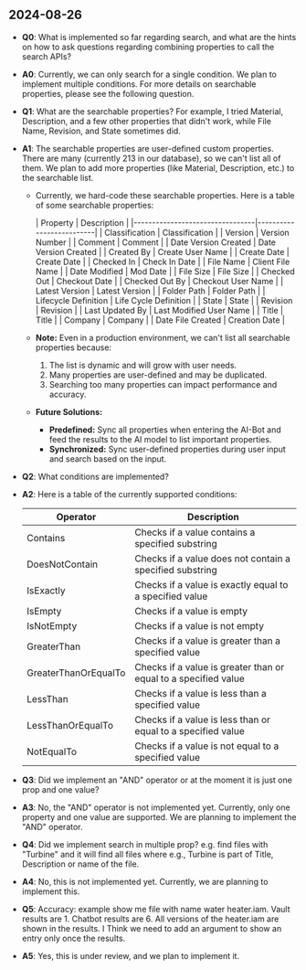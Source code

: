 ## 2024-08-26
- **Q0**: What is implemented so far regarding search, and what are the hints on how to ask questions regarding
  combining properties to call the search APIs?
- **A0**: Currently, we can only search for a single condition. We plan to implement multiple conditions. For more
  details on searchable properties, please see the following question.

- **Q1**: What are the searchable properties? For example, I tried Material, Description, and a few other properties
  that didn't work, while File Name, Revision, and State sometimes did.
- **A1**: The searchable properties are user-defined custom properties. There are many (currently 213 in our database),
  so we can't list all of them. We plan to add more properties (like Material, Description, etc.) to the searchable
  list.

    - Currently, we hard-code these searchable properties. Here is a table of some searchable properties:

      | Property                        | Description              |
            |---------------------------------|--------------------------|
      | Classification                  | Classification           |
      | Version                         | Version Number           |
      | Comment                         | Comment                  |
      | Date Version Created            | Date Version Created     |
      | Created By                      | Create User Name         |
      | Create Date                     | Create Date              |
      | Checked In                      | Check In Date            |
      | File Name                       | Client File Name         |
      | Date Modified                   | Mod Date                 |
      | File Size                       | File Size                |
      | Checked Out                     | Checkout Date            |
      | Checked Out By                  | Checkout User Name       |
      | Latest Version                  | Latest Version           |
      | Folder Path                     | Folder Path              |
      | Lifecycle Definition            | Life Cycle Definition    |
      | State                           | State                    |
      | Revision                        | Revision                 |
      | Last Updated By                 | Last Modified User Name  |
      | Title                           | Title                    |
      | Company                         | Company                  |
      | Date File Created               | Creation Date            |

    - **Note:** Even in a production environment, we can't list all searchable properties because:
        1. The list is dynamic and will grow with user needs.
        2. Many properties are user-defined and may be duplicated.
        3. Searching too many properties can impact performance and accuracy.

    - **Future Solutions:**
        - **Predefined:** Sync all properties when entering the AI-Bot and feed the results to the AI model to list
          important properties.
        - **Synchronized:** Sync user-defined properties during user input and search based on the input.


- **Q2**: What conditions are implemented?
- **A2**: Here is a table of the currently supported conditions:

  | Operator             | Description                                                     |
    |----------------------|-----------------------------------------------------------------|
  | Contains             | Checks if a value contains a specified substring                |
  | DoesNotContain       | Checks if a value does not contain a specified substring        |
  | IsExactly            | Checks if a value is exactly equal to a specified value         |
  | IsEmpty              | Checks if a value is empty                                      |
  | IsNotEmpty           | Checks if a value is not empty                                  |
  | GreaterThan          | Checks if a value is greater than a specified value             |
  | GreaterThanOrEqualTo | Checks if a value is greater than or equal to a specified value |
  | LessThan             | Checks if a value is less than a specified value                |
  | LessThanOrEqualTo    | Checks if a value is less than or equal to a specified value    |
  | NotEqualTo           | Checks if a value is not equal to a specified value             |

- **Q3**: Did we implement an "AND" operator or at the moment it is just one prop and one value?
- **A3**: No, the "AND" operator is not implemented yet. Currently, only one property and one value are supported. We
  are planning to implement the "AND" operator.


- **Q4**: Did we implement search in multiple prop? e.g. find files with "Turbine" and it will find all files where
  e.g.,
  Turbine is part of Title, Description or name of the file.
- **A4**: No, this is not implemented yet. Currently, we are planning to implement this.

- **Q5**: Accuracy: example show me file with name water heater.iam. Vault results are 1. Chatbot results are 6. All
  versions of
  the heater.iam are shown in the results. I Think we need to add an argument to show an entry only once the results.
- **A5**: Yes, this is under review, and we plan to implement it.